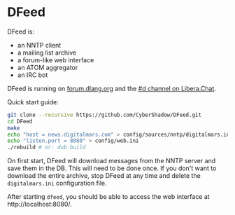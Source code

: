 DFeed
=====

DFeed is:

- an NNTP client
- a mailing list archive
- a forum-like web interface
- an ATOM aggregator
- an IRC bot

DFeed is running on [forum.dlang.org](https://forum.dlang.org/)
and the [#d channel on Libera.Chat](irc://irc.libera.chat/d).

Quick start guide:

```bash
git clone --recursive https://github.com/CyberShadow/DFeed.git
cd DFeed
make
echo "host = news.digitalmars.com" > config/sources/nntp/digitalmars.ini
echo "listen.port = 8080" > config/web.ini
./rebuild # or: dub build
```

On first start, DFeed will download messages from the NNTP server
and save them in the DB. This will need to be done once.
If you don't want to download the entire archive, stop DFeed at any time
and delete the `digitalmars.ini` configuration file.

After starting `dfeed`, you should be able to access the web
interface at http://localhost:8080/.
